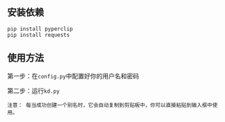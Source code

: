 


## 安装依赖

````
pip install pyperclip
pip install requests
````

## 使用方法

第一步：在`config.py`中配置好你的用户名和密码

第二步：运行`kd.py`

````
注意： 每当成功创建一个别名时，它会自动复制到剪贴板中，你可以直接粘贴到输入框中使用。
````